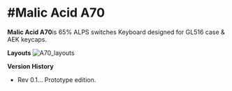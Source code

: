 # #Malic Acid A70
**Malic Acid A70**is 65% ALPS switches Keyboard designed for GL516 case & AEK keycaps.

**Layouts**
![A70_layouts](https://user-images.githubusercontent.com/32122588/184064643-7bfcfe2c-fc25-473a-a936-5c186a528855.jpg)

**Version History**
- Rev 0.1…  Prototype edition.